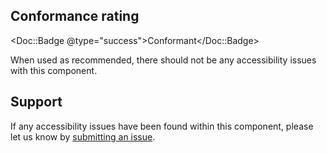 ## Conformance rating

<Doc::Badge @type="success">Conformant</Doc::Badge>

When used as recommended, there should not be any accessibility issues with this component.

## Support

If any accessibility issues have been found within this component, please let us know by [submitting an issue](https://github.com/hashicorp/design-system/issues/new/choose).

